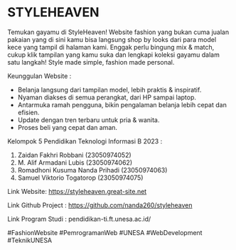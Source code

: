 # STYLEHEAVEN
Temukan gayamu di StyleHeaven!
Website fashion yang bukan cuma jualan pakaian yang di sini kamu bisa langsung shop by looks dari para model kece yang tampil di halaman kami. Enggak perlu bingung mix & match, cukup klik tampilan yang kamu suka dan lengkapi koleksi gayamu dalam satu langkah!
Style made simple, fashion made personal.

Keunggulan Website :
- Belanja langsung dari tampilan model, lebih praktis & inspiratif.
- Nyaman diakses di semua perangkat, dari HP sampai laptop.
- Antarmuka ramah pengguna, bikin pengalaman belanja lebih cepat dan efisien.
- Update dengan tren terbaru untuk pria & wanita.
- Proses beli yang cepat dan aman.

Kelompok 5
Pendidikan Teknologi Informasi B 2023 :
1. Zaidan Fakhri Robbani (23050974052)
2. M. Alif Armadani Lubis (23050974062)
3. Romadhoni Kusuma Nanda Prihadi (23050974063)
4. Samuel Viktorio Togatorop (23050974075)

Link Website:
https://styleheaven.great-site.net

Link Github Project :
https://github.com/nanda260/styleheaven

Link Program Studi :
pendidikan-ti.ft.unesa.ac.id/

#FashionWebsite #PemrogramanWeb #UNESA #WebDevelopment #TeknikUNESA
